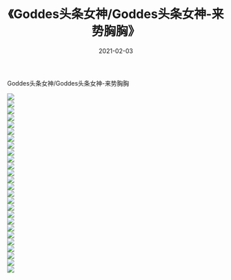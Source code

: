 ﻿---
layout: post
title:  《Goddes头条女神/Goddes头条女神-来势胸胸》
date:   2021-02-03
img: http://pic.660000.xyz/1:/网络美图/2021/Goddes头条女神/Goddes头条女神-来势胸胸/000.jpg
categories: [美女, 清纯, 唯美]
---

Goddes头条女神/Goddes头条女神-来势胸胸

 ![](http://pic.660000.xyz/1:/网络美图/2021/Goddes头条女神/Goddes头条女神-来势胸胸/001.jpg) <br>![](http://pic.660000.xyz/1:/网络美图/2021/Goddes头条女神/Goddes头条女神-来势胸胸/002.jpg) <br>![](http://pic.660000.xyz/1:/网络美图/2021/Goddes头条女神/Goddes头条女神-来势胸胸/003.jpg) <br>![](http://pic.660000.xyz/1:/网络美图/2021/Goddes头条女神/Goddes头条女神-来势胸胸/004.jpg) <br>![](http://pic.660000.xyz/1:/网络美图/2021/Goddes头条女神/Goddes头条女神-来势胸胸/005.jpg) <br>![](http://pic.660000.xyz/1:/网络美图/2021/Goddes头条女神/Goddes头条女神-来势胸胸/006.jpg) <br>![](http://pic.660000.xyz/1:/网络美图/2021/Goddes头条女神/Goddes头条女神-来势胸胸/007.jpg) <br>![](http://pic.660000.xyz/1:/网络美图/2021/Goddes头条女神/Goddes头条女神-来势胸胸/008.jpg) <br>![](http://pic.660000.xyz/1:/网络美图/2021/Goddes头条女神/Goddes头条女神-来势胸胸/009.jpg) <br>![](http://pic.660000.xyz/1:/网络美图/2021/Goddes头条女神/Goddes头条女神-来势胸胸/010.jpg) <br>![](http://pic.660000.xyz/1:/网络美图/2021/Goddes头条女神/Goddes头条女神-来势胸胸/011.jpg) <br>![](http://pic.660000.xyz/1:/网络美图/2021/Goddes头条女神/Goddes头条女神-来势胸胸/012.jpg) <br>![](http://pic.660000.xyz/1:/网络美图/2021/Goddes头条女神/Goddes头条女神-来势胸胸/013.jpg) <br>![](http://pic.660000.xyz/1:/网络美图/2021/Goddes头条女神/Goddes头条女神-来势胸胸/014.jpg) <br>![](http://pic.660000.xyz/1:/网络美图/2021/Goddes头条女神/Goddes头条女神-来势胸胸/015.jpg) <br>![](http://pic.660000.xyz/1:/网络美图/2021/Goddes头条女神/Goddes头条女神-来势胸胸/016.jpg) <br>![](http://pic.660000.xyz/1:/网络美图/2021/Goddes头条女神/Goddes头条女神-来势胸胸/017.jpg) <br>![](http://pic.660000.xyz/1:/网络美图/2021/Goddes头条女神/Goddes头条女神-来势胸胸/018.jpg) <br>![](http://pic.660000.xyz/1:/网络美图/2021/Goddes头条女神/Goddes头条女神-来势胸胸/019.jpg) <br>![](http://pic.660000.xyz/1:/网络美图/2021/Goddes头条女神/Goddes头条女神-来势胸胸/020.jpg) <br>![](http://pic.660000.xyz/1:/网络美图/2021/Goddes头条女神/Goddes头条女神-来势胸胸/021.jpg) <br>![](http://pic.660000.xyz/1:/网络美图/2021/Goddes头条女神/Goddes头条女神-来势胸胸/022.jpg) <br>![](http://pic.660000.xyz/1:/网络美图/2021/Goddes头条女神/Goddes头条女神-来势胸胸/023.jpg) <br>![](http://pic.660000.xyz/1:/网络美图/2021/Goddes头条女神/Goddes头条女神-来势胸胸/024.jpg) <br>![](http://pic.660000.xyz/1:/网络美图/2021/Goddes头条女神/Goddes头条女神-来势胸胸/025.jpg) <br>![](http://pic.660000.xyz/1:/网络美图/2021/Goddes头条女神/Goddes头条女神-来势胸胸/026.jpg) <br>